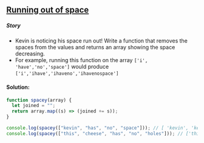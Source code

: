 ## [Running out of space](https://www.codewars.com/kata/56576f82ab83ee8268000059/javascript)

##### Story

- Kevin is noticing his space run out! Write a function that removes the spaces from the values and returns an array showing the space decreasing.
- For example, running this function on the array `['i', 'have','no','space']` would produce `['i','ihave','ihaveno','ihavenospace']`

#### Solution:

```js
function spacey(array) {
  let joined = "";
  return array.map((s) => (joined += s));
}

console.log(spacey(["kevin", "has", "no", "space"])); // [ 'kevin', 'kevinhas', 'kevinhasno', 'kevinhasnospace']
console.log(spacey(["this", "cheese", "has", "no", "holes"])); // ['this','thischeese','thischeesehas','thischeesehasno','thischeesehasnoholes']
```
